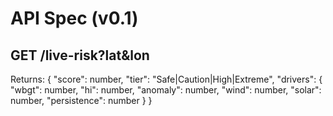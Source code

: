 # API Spec (v0.1)

## GET /live-risk?lat&lon
Returns:
{
  "score": number,
  "tier": "Safe|Caution|High|Extreme",
  "drivers": { "wbgt": number, "hi": number, "anomaly": number, "wind": number, "solar": number, "persistence": number }
}
